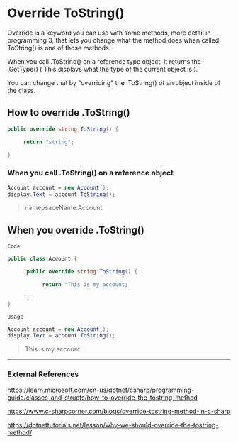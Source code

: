 ﻿# Override ToString()


Override is a keyword you can use with some methods, more detail in programming 3, that lets you change what the method does when called. ToString() is one of those methods.

When you call .ToString() on a reference type object, it returns the .GetType() ( This displays what the type of the current object is ).

You can change that by "overriding" the .ToString() of an object inside of the class.


## How to override .ToString()

```csharp
public override string ToString() {

     return "string";

}
```

### When you call .ToString() on a reference object


```csharp
Account account = new Account();
display.Text = account.ToString();
```

> namepsaceName.Account




## When you override .ToString()


`Code`
```csharp
public class Account {

      public override string ToString() {

           return "This is my account;

      }
}
```

`Usage`
```csharp
Account account = new Account();
display.Text = account.ToString();
```

> This is my account

---

### External References

https://learn.microsoft.com/en-us/dotnet/csharp/programming-guide/classes-and-structs/how-to-override-the-tostring-method

https://www.c-sharpcorner.com/blogs/override-tostring-method-in-c-sharp

https://dotnettutorials.net/lesson/why-we-should-override-the-tostring-method/


